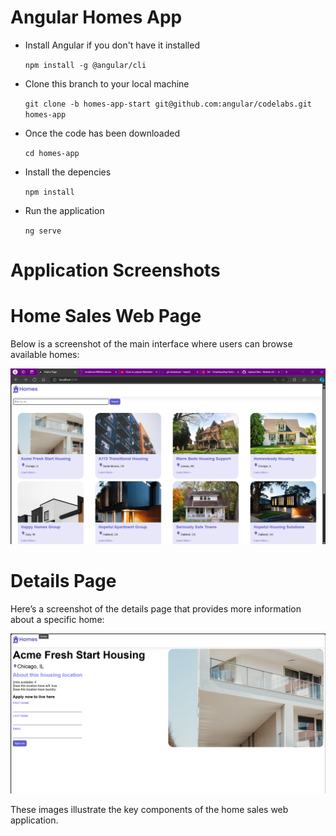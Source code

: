 # Angular Homes App
- Install Angular if you don't have it installed

  `npm install -g @angular/cli`

- Clone this branch to your local machine

  `git clone -b homes-app-start git@github.com:angular/codelabs.git homes-app`

- Once the code has been downloaded

  `cd homes-app`

- Install the depencies

  `npm install` 

- Run the application 

  `ng serve`

# Application Screenshots

# Home Sales Web Page

Below is a screenshot of the main interface where users can browse available homes:

![Home Sales Web Page](src/assets/SS02.png)

# Details Page

Here’s a screenshot of the details page that provides more information about a specific home:

![Details Page](src/assets/SS01.png)

These images illustrate the key components of the home sales web application.

